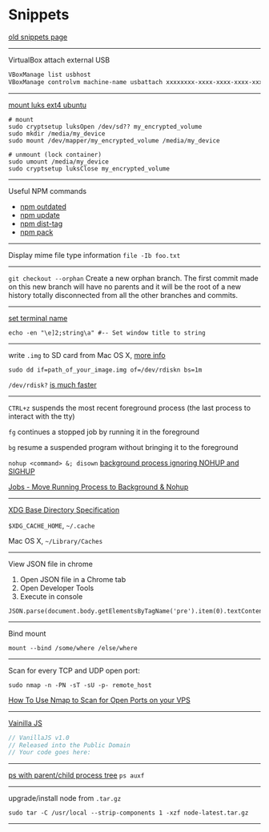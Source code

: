 Snippets
========

[old snippets page](http://antonio.busrod.net/snippets-old.html)

---
VirtualBox attach external USB

```bash
VBoxManage list usbhost
VBoxManage controlvm machine-name usbattach xxxxxxxx-xxxx-xxxx-xxxx-xxxxxxxxxxxx
```

---
[mount luks ext4 ubuntu](http://askubuntu.com/a/63598)

```
# mount
sudo cryptsetup luksOpen /dev/sd?? my_encrypted_volume
sudo mkdir /media/my_device
sudo mount /dev/mapper/my_encrypted_volume /media/my_device

# unmount (lock container)
sudo umount /media/my_device
sudo cryptsetup luksClose my_encrypted_volume
```

---
Useful NPM commands

- [npm outdated](https://docs.npmjs.com/cli/outdated)
- [npm update](https://docs.npmjs.com/cli/update)
- [npm dist-tag](https://docs.npmjs.com/cli/dist-tag)
- [npm pack](https://docs.npmjs.com/cli/pack)

---
Display mime file type information `file -Ib foo.txt`

---
`git checkout --orphan` Create a new orphan branch. The first commit made on
this new branch will have no parents and it will be the root of a new history
totally disconnected from all the other branches and commits.

---
[set terminal name](http://superuser.com/a/633947) 
```
echo -en "\e]2;string\a" #-- Set window title to string
```

---
write `.img` to SD card from Mac OS X, [more info](http://raspberrypi.stackexchange.com/questions/4144/writing-img-file-to-sd-card-from-a-mac)

`sudo dd if=path_of_your_image.img of=/dev/rdiskn bs=1m`

`/dev/rdisk?` [is much faster](http://superuser.com/questions/631592/why-is-dev-rdisk-about-20-times-faster-than-dev-disk-in-mac-os-x)

---
`CTRL+z` suspends the most recent foreground process (the last process to interact with the tty)

`fg` continues a stopped job by running it in the foreground

`bg` resume a suspended program without bringing it to the foreground

`nohup <command> &; disown` [background process ignoring NOHUP and SIGHUP](http://stackoverflow.com/a/29250064)

[Jobs - Move Running Process to Background & Nohup](http://www.kossboss.com/linux---move-running-to-process-nohup)

---
[XDG Base Directory Specification](http://standards.freedesktop.org/basedir-spec/basedir-spec-latest.html)

`$XDG_CACHE_HOME`, `~/.cache`

Mac OS X, `~/Library/Caches`

---
View JSON file in chrome
1. Open JSON file in a Chrome tab
2. Open Developer Tools
3. Execute in console
```
JSON.parse(document.body.getElementsByTagName('pre').item(0).textContent)
```
---
Bind mount
```
mount --bind /some/where /else/where
```
---

Scan for every TCP and UDP open port:

```
sudo nmap -n -PN -sT -sU -p- remote_host
```

[How To Use Nmap to Scan for Open Ports on your VPS](https://www.digitalocean.com/community/tutorials/how-to-use-nmap-to-scan-for-open-ports-on-your-vps)

---

[Vainilla JS](http://stackoverflow.com/a/20435744)

```javascript
// VanillaJS v1.0
// Released into the Public Domain
// Your code goes here:
```

---

[ps with parent/child process tree](http://www.commandlinefu.com/commands/view/168/ps-with-parentchild-process-tree) `ps auxf`

---

upgrade/install node from `.tar.gz`
```
sudo tar -C /usr/local --strip-components 1 -xzf node-latest.tar.gz
```

---


